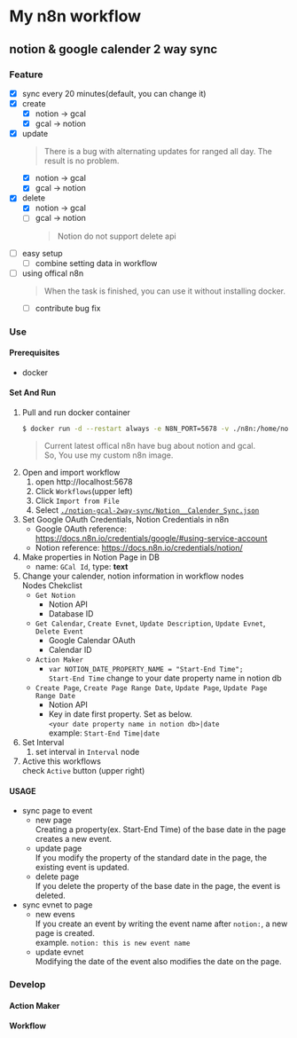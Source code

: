 # My n8n workflow

## notion & google calender 2 way sync

### Feature

- [x] sync every 20 minutes(default, you can change it)
- [x] create
    - [x] notion -> gcal
    - [x] gcal -> notion
- [x] update 
    > There is a bug with alternating updates for ranged all day. The result is no problem.
    - [x] notion -> gcal
    - [x] gcal -> notion
- [x] delete
    - [x] notion -> gcal
    - [ ] gcal -> notion
         > Notion do not support delete api
- [ ] easy setup
    - [ ] combine setting data in workflow
- [ ] using offical n8n
    > When the task is finished, you can use it without installing docker.
    - [ ] contribute bug fix

### Use

#### Prerequisites

* docker

#### Set And Run

1. Pull and run docker container
    ```bash
    $ docker run -d --restart always -e N8N_PORT=5678 -v ./n8n:/home/node/.n8n -p 5678:5678 --name n8n 5pecia1/n8n-custom:latest
    ```
    > Current latest offical n8n have bug about notion and gcal.  
    > So, You use my custom n8n image.
4. Open and import workflow
    1. open http://localhost:5678
    1. Click `Workflows`(upper left)
    2. Click `Import from File`
    3. Select [`./notion-gcal-2way-sync/Notion__Calender_Sync.json`](https://github.com/5pecia1/n8n-workflow/blob/main/notion-gcal-2-way-sync/Notion__Calender_Sync.json)
5. Set Google OAuth Credentials, Notion Credentials in n8n
    * Google OAuth reference: https://docs.n8n.io/credentials/google/#using-service-account
    * Notion reference: https://docs.n8n.io/credentials/notion/
6. Make properties in Notion Page in DB
    * name: `GCal Id`, type: **text**
7. Change your calender, notion information in workflow nodes  
    Nodes Chekclist
    * `Get Notion`
        * Notion API
        * Database ID
    * `Get Calendar`, `Create Evnet`, `Update Description`, `Update Evnet`, `Delete Event`
        * Google Calendar OAuth
        * Calendar ID
    * `Action Maker`
        * `var NOTION_DATE_PROPERTY_NAME = "Start-End Time";`  
        `Start-End Time` change to your date property name in notion db
    * `Create Page`, `Create Page Range Date`, `Update Page`, `Update Page Range Date`
        * Notion API
        * Key in date first property. Set as below.  
        `<your date property name in notion db>|date`  
        example: `Start-End Time|date`
8. Set Interval
    1. set interval in `Interval` node
1. Active this workflows  
    check `Active` button (upper right)

#### USAGE

* sync page to event
    * new page  
    Creating a property(ex. Start-End Time) of the base date in the page creates a new event.
    * update page  
    If you modify the property of the standard date in the page, the existing event is updated.
    * delete page  
    If you delete the property of the base date in the page, the event is deleted.
* sync evnet to page
    * new evens  
    If you create an event by writing the event name after `notion:`, a new page is created.  
    example. `notion: this is new event name`
    * update evnet  
    Modifying the date of the event also modifies the date on the page.



### Develop

#### Action Maker

#### Workflow
